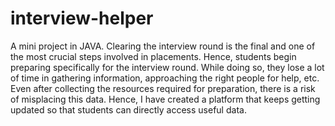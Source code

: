 # interview-helper
A mini project in JAVA.
Clearing the interview round is the final and one of the most crucial steps involved in placements. Hence, students begin preparing specifically for the interview round. While doing so, they lose a lot of time in gathering information, approaching the right people for help, etc. Even after collecting the resources required for preparation, there is a risk of misplacing this data. Hence, I have created a platform that keeps getting updated so that students can directly access useful data.
